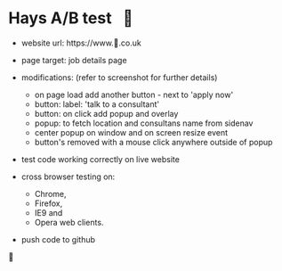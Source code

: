# Hays A/B test  &nbsp; :hammer:
- website url: https://www.:anger:.co.uk
- page target: job details page
- modifications: (refer to screenshot for further details)

    - on page load add another button - next to 'apply now'
    - button: label: 'talk to a consultant'
    - button: on click add popup and overlay
    - popup: to fetch location and consultans name from sidenav
    - center popup on window and on screen resize event
    - button's removed with a mouse click anywhere outside of popup
    
- test code working correctly on live website
- cross browser testing on:
   * Chrome, 
   * Firefox, 
   * IE9 and 
   * Opera web clients.
   
- push code to github


:100:
